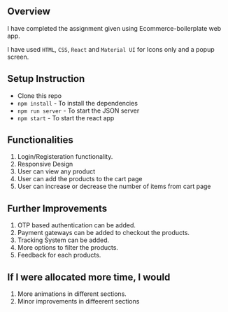 ## Overview

I have completed the assignment given using Ecommerce-boilerplate web app.

I have used `HTML`, `CSS`, `React` and  `Material UI` for Icons only and a popup screen.


## Setup Instruction

- Clone this repo
- `npm install` - To install the dependencies
- `npm run server` - To start the JSON server
- `npm start` - To start the react app


## Functionalities
1. Login/Registeration functionality.
2. Responsive Design
3. User can view any product
4. User can add the products to the cart page 
5. User can increase or decrease the number of items from cart page

## Further Improvements
1. OTP based authentication can be added.
2. Payment gateways can be added to checkout the products.
3. Tracking System can be added.
4. More options to filter the products.
5. Feedback for each products.

## If I were allocated more time, I would
1. More animations in different sections.
2. Minor improvements in diffeerent sections

